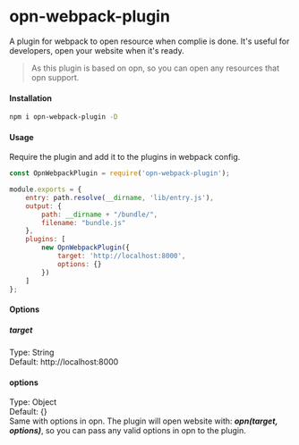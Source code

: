 # opn-webpack-plugin
A plugin for webpack to open resource when complie is done. It's useful for developers, open your website when it's ready.
> As this plugin is based on opn, so you can open any resources that opn support.

#### Installation
```bash
npm i opn-webpack-plugin -D
```


#### Usage
Require the plugin and add it to the plugins in webpack config.

```javascript
const OpnWebpackPlugin = require('opn-webpack-plugin');

module.exports = {
    entry: path.resolve(__dirname, 'lib/entry.js'),
    output: {
        path: __dirname + "/bundle/",
        filename: "bundle.js"
    },
    plugins: [
        new OpnWebpackPlugin({
            target: 'http://localhost:8000',
            options: {}
        })
    ]
};
```

#### Options
##### target  
Type: String  
Default: http://localhost:8000  

#### options
Type: Object  
Default: {}  
Same with options in opn. The plugin will open website with: ***opn(target, options)***, so you can pass any valid options in opn to the plugin.  


